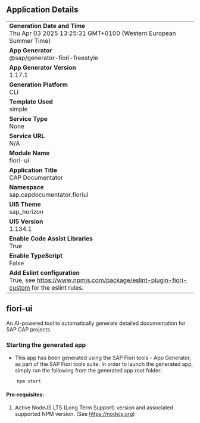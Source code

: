 ## Application Details
|               |
| ------------- |
|**Generation Date and Time**<br>Thu Apr 03 2025 13:25:31 GMT+0100 (Western European Summer Time)|
|**App Generator**<br>@sap/generator-fiori-freestyle|
|**App Generator Version**<br>1.17.1|
|**Generation Platform**<br>CLI|
|**Template Used**<br>simple|
|**Service Type**<br>None|
|**Service URL**<br>N/A|
|**Module Name**<br>fiori-ui|
|**Application Title**<br>CAP Documentator|
|**Namespace**<br>sap.capdocumentator.fioriui|
|**UI5 Theme**<br>sap_horizon|
|**UI5 Version**<br>1.134.1|
|**Enable Code Assist Libraries**<br>True|
|**Enable TypeScript**<br>False|
|**Add Eslint configuration**<br>True, see https://www.npmjs.com/package/eslint-plugin-fiori-custom for the eslint rules.|

## fiori-ui

An AI-powered tool to automatically generate detailed documentation for SAP CAP projects.

### Starting the generated app

-   This app has been generated using the SAP Fiori tools - App Generator, as part of the SAP Fiori tools suite.  In order to launch the generated app, simply run the following from the generated app root folder:

```
    npm start
```

#### Pre-requisites:

1. Active NodeJS LTS (Long Term Support) version and associated supported NPM version.  (See https://nodejs.org)


